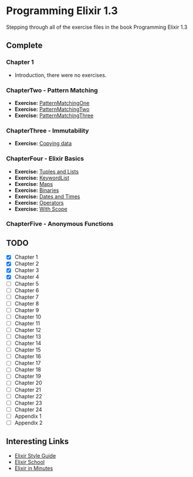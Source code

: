 # Programming Elixir 1.3

Stepping through all of the exercise files in the book Programming Elixir 1.3


## Complete
### Chapter 1
  * Introduction, there were no exercises.
  
### ChapterTwo - Pattern Matching
  
  * **Exercise:** [PatternMatchingOne](lib/chapterTwo/PatternMatchingOne.ex)
  * **Exercise:** [PatternMatchingTwo](lib/chapterTwo/PatternMatchingTwo.ex)
  * **Exercise:** [PatternMatchingThree](lib/chapterTwo/PatternMatchingThree.ex)
  
### ChapterThree - Immutability 
  
  * **Exercise:** [Copying data](lib/chapterThree/CopyingData.ex)

### ChapterFour - Elixir Basics
  
  * **Exercise:** [Tuples and Lists](lib/chapterFour/TuplesAndLists.ex)
  * **Exercise:** [KeywordList](lib/chapterFour/KeywordList.ex)
  * **Exercise:** [Maps](lib/chapterFour/Maps.ex)
  * **Exercise:** [Binaries](lib/chapterFour/Binaries.ex)
  * **Exercise:** [Dates and Times](lib/chapterFour/DatesAndTimes.ex)
  * **Exercise:** [Operators](test/chapterFour/Operators_test.exs)
  * **Exercise:** [With Scope](lib/chapterFour/WithScope.ex)
  
### ChapterFive - Anonymous Functions
  
  <!-- * **Exercise:** [Anonymous Functions](lib/chapterFive/AnonymousFunctions.ex) -->
  <!-- * **Exercise:** [Functions and Pattern Matching](lib/chapterFive/FunctionsAndPatternMatching.ex) -->
  <!-- * **Exercise:** [One Function, Multiple Bodies](lib/chapterFive/OneFunctionMultipleBodies.ex) -->
  <!-- * **Exercise:** [Functions can Return Functions](lib/chapterFive/FunctionsCanReturnFunctions.ex) -->
  <!-- * **Exercise:** [Passing Functions as arguments](lib/chapterFive/PassinglkmFunctionsAsArguments.ex) -->
  
  
## TODO
- [x] Chapter 1
- [x] Chapter 2 
- [x] Chapter 3
- [x] Chapter 4
- [ ] Chapter 5
- [ ] Chapter 6
- [ ] Chapter 7
- [ ] Chapter 8
- [ ] Chapter 9
- [ ] Chapter 10
- [ ] Chapter 11
- [ ] Chapter 12
- [ ] Chapter 13
- [ ] Chapter 14
- [ ] Chapter 15
- [ ] Chapter 16
- [ ] Chapter 17
- [ ] Chapter 18
- [ ] Chapter 19
- [ ] Chapter 20
- [ ] Chapter 21
- [ ] Chapter 22
- [ ] Chapter 23
- [ ] Chapter 24
- [ ] Appendix 1
- [ ] Appendix 2

## Interesting Links
* [Elixir Style Guide](https://github.com/christopheradams/elixir_style_guide)
* [Elixir School](https://elixirschool.com)
* [Elixir in Minutes](https://learnxinyminutes.com/docs/elixir/)
